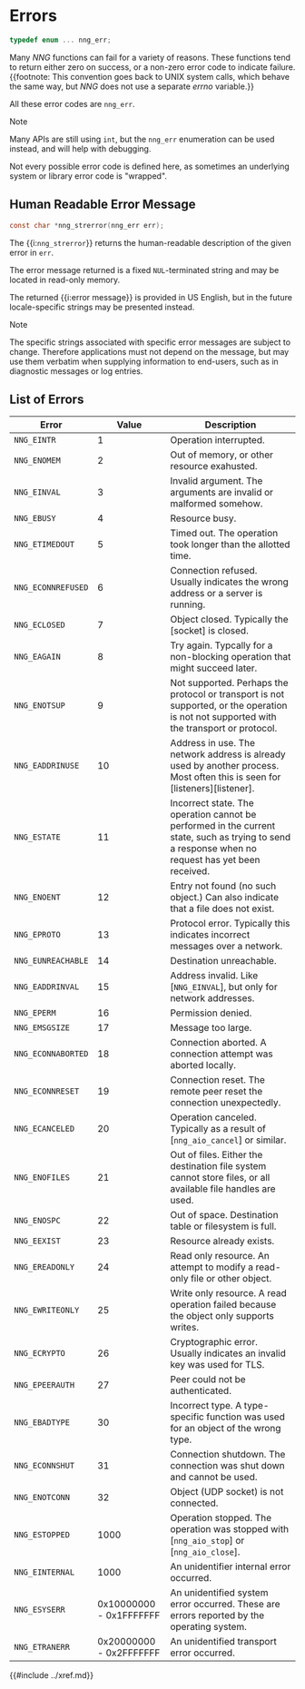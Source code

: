 # Errors

```c
typedef enum ... nng_err;
```

Many _NNG_ functions can fail for a variety of reasons.
These functions tend to return either zero on success,
or a non-zero error code to indicate failure.
{{footnote: This convention goes back to UNIX system calls,
which behave the same way, but _NNG_ does not use a separate
_errno_ variable.}}

All these error codes are `nng_err`.

> [!NOTE]
> Many APIs are still using `int`, but the `nng_err` enumeration can be used
> instead, and will help with debugging.

Not every possible error code is defined here, as sometimes
an underlying system or library error code is "wrapped".

## Human Readable Error Message

```c
const char *nng_strerror(nng_err err);
```

The {{i:`nng_strerror`}} returns the human-readable description of the
given error in `err`.

The error message returned is a fixed `NUL`-terminated string and may be located in
read-only memory.

The returned {{i:error message}} is provided in US English, but in the
future locale-specific strings may be presented instead.

> [!NOTE]
> The specific strings associated with specific error messages are
> subject to change.
> Therefore applications must not depend on the message,
> but may use them verbatim when supplying information to end-users, such
> as in diagnostic messages or log entries.

## List of Errors

| Error                                             | Value                   | Description                                                                                                                                       |
| ------------------------------------------------- | ----------------------- | ------------------------------------------------------------------------------------------------------------------------------------------------- |
| `NNG_EINTR`<a name="NNG_EINTR"></a>               | 1                       | Operation interrupted.                                                                                                                            |
| `NNG_ENOMEM`<a name="NNG_ENOMEM"></a>             | 2                       | Out of memory, or other resource exahusted.                                                                                                       |
| `NNG_EINVAL`<a name="NNG_EINVAL"></a>             | 3                       | Invalid argument. The arguments are invalid or malformed somehow.                                                                                 |
| `NNG_EBUSY`<a name="NNG_EBUSY"></a>               | 4                       | Resource busy.                                                                                                                                    |
| `NNG_ETIMEDOUT`<a name="NNG_ETIMEDOUT"></a>       | 5                       | Timed out. The operation took longer than the allotted time.                                                                                      |
| `NNG_ECONNREFUSED`<a name="NNG_ECONNREFUSED"></a> | 6                       | Connection refused. Usually indicates the wrong address or a server is running.                                                                   |
| `NNG_ECLOSED`<a name="NNG_ECLOSED"></a>           | 7                       | Object closed. Typically the [socket] is closed.                                                                                                  |
| `NNG_EAGAIN`<a name="NNG_EAGAIN"></a>             | 8                       | Try again. Typcally for a non-blocking operation that might succeed later.                                                                        |
| `NNG_ENOTSUP`<a name="NNG_ENOTSUP"></a>           | 9                       | Not supported. Perhaps the protocol or transport is not supported, or the operation is not not supported with the transport or protocol.          |
| `NNG_EADDRINUSE`<a name="NNG_EADDRINUSE"></a>     | 10                      | Address in use. The network address is already used by another process. Most often this is seen for [listeners][listener].                        |
| `NNG_ESTATE`<a name="NNG_ESTATE"></a>             | 11                      | Incorrect state. The operation cannot be performed in the current state, such as trying to send a response when no request has yet been received. |
| `NNG_ENOENT`<a name="NNG_ENOENT"></a>             | 12                      | Entry not found (no such object.) Can also indicate that a file does not exist.                                                                   |
| `NNG_EPROTO`<a name="NNG_EPROTO"></a>             | 13                      | Protocol error. Typically this indicates incorrect messages over a network.                                                                       |
| `NNG_EUNREACHABLE`<a name="NNG_EUNREACHABLE"></a> | 14                      | Destination unreachable.                                                                                                                          |
| `NNG_EADDRINVAL`<a name="NNG_EADDRINVAL"></a>     | 15                      | Address invalid. Like [`NNG_EINVAL`], but only for network addresses.                                                                             |
| `NNG_EPERM`<a name="NNG_EPERM"></a>               | 16                      | Permission denied.                                                                                                                                |
| `NNG_EMSGSIZE`<a name="NNG_EMSGSIZE"></a>         | 17                      | Message too large.                                                                                                                                |
| `NNG_ECONNABORTED`<a name="NNG_ECONNABORTED"></a> | 18                      | Connection aborted. A connection attempt was aborted locally.                                                                                     |
| `NNG_ECONNRESET`<a name="NNG_ECONNRESET"></a>     | 19                      | Connection reset. The remote peer reset the connection unexpectedly.                                                                              |
| `NNG_ECANCELED`<a name="NNG_ECANCELED"></a>       | 20                      | Operation canceled. Typically as a result of [`nng_aio_cancel`] or similar.                                                                       |
| `NNG_ENOFILES`<a name="NNG_ENOFILES"></a>         | 21                      | Out of files. Either the destination file system cannot store files, or all available file handles are used.                                      |
| `NNG_ENOSPC`<a name="NNG_ENOSPC"></a>             | 22                      | Out of space. Destination table or filesystem is full.                                                                                            |
| `NNG_EEXIST`<a name="NNG_EEXIST"></a>             | 23                      | Resource already exists.                                                                                                                          |
| `NNG_EREADONLY`<a name="NNG_EREADONLY"></a>       | 24                      | Read only resource. An attempt to modify a read-only file or other object.                                                                        |
| `NNG_EWRITEONLY`<a name="NNG_EWRITEONLY"></a>     | 25                      | Write only resource. A read operation failed because the object only supports writes.                                                             |
| `NNG_ECRYPTO`<a name="NNG_ECRYPTO"></a>           | 26                      | Cryptographic error. Usually indicates an invalid key was used for TLS.                                                                           |
| `NNG_EPEERAUTH`<a name="NNG_EPEERAUTH"></a>       | 27                      | Peer could not be authenticated.                                                                                                                  |
| `NNG_EBADTYPE`<a name="NNG_EBADTYPE"></a>         | 30                      | Incorrect type. A type-specific function was used for an object of the wrong type.                                                                |
| `NNG_ECONNSHUT`<a name="NNG_ECONNSHUT"></a>       | 31                      | Connection shutdown. The connection was shut down and cannot be used.                                                                             |
| `NNG_ENOTCONN`<a name="NNG_ENOTCONN"></a>         | 32                      | Object (UDP socket) is not connected.                                                                                                             |
| `NNG_ESTOPPED`<a name="NNG_ESTOPPED"></a>         | 1000                    | Operation stopped. The operation was stopped with [`nng_aio_stop`] or [`nng_aio_close`].                                                          |
| `NNG_EINTERNAL`<a name="NNG_EINTERNAL"></a>       | 1000                    | An unidentifier internal error occurred.                                                                                                          |
| `NNG_ESYSERR`<a name="NNG_ESYSERR"></a>           | 0x10000000 - 0x1FFFFFFF | An unidentified system error occurred. These are errors reported by the operating system.                                                         |
| `NNG_ETRANERR`<a name="NNG_ETRANERR"></a>         | 0x20000000 - 0x2FFFFFFF | An unidentified transport error occurred.                                                                                                         |

{{#include ../xref.md}}

